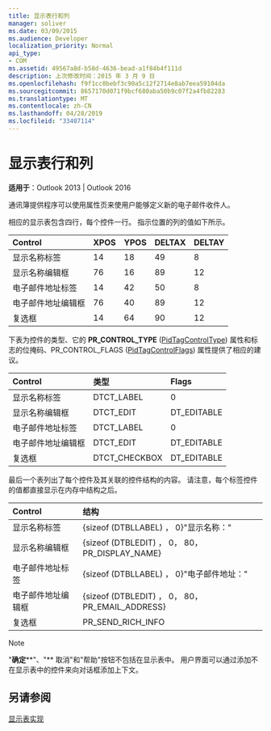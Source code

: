 ```yaml
---
title: 显示表行和列
manager: soliver
ms.date: 03/09/2015
ms.audience: Developer
localization_priority: Normal
api_type:
- COM
ms.assetid: 49567a8d-b58d-4636-bead-a1f84b4f111d
description: 上次修改时间：2015 年 3 月 9 日
ms.openlocfilehash: f9f1cc0bebf3c90a5c12f2714e8ab7eea59104da
ms.sourcegitcommit: 8657170d071f9bcf680aba50b9c07f2a4fb82283
ms.translationtype: MT
ms.contentlocale: zh-CN
ms.lasthandoff: 04/28/2019
ms.locfileid: "33407114"
---
```

# <a name="displaying-table-rows-and-columns"></a>显示表行和列

  
  
**适用于**：Outlook 2013 | Outlook 2016 
  
 通讯簿提供程序可以使用属性页来使用户能够定义新的电子邮件收件人。 
  
相应的显示表包含四行，每个控件一行。 指示位置的列的值如下所示。
  
|**Control**|**XPOS**|**YPOS**|**DELTAX**|**DELTAY**|
|:-----|:-----|:-----|:-----|:-----|
|显示名称标签  <br/> |14   <br/> |18   <br/> |49  <br/> |8   <br/> |
|显示名称编辑框  <br/> |76  <br/> |16   <br/> |89  <br/> |12   <br/> |
|电子邮件地址标签  <br/> |14   <br/> |42  <br/> |50  <br/> |8   <br/> |
|电子邮件地址编辑框  <br/> |76  <br/> |40  <br/> |89  <br/> |12   <br/> |
|复选框  <br/> |14   <br/> |64  <br/> |90  <br/> |12   <br/> |
   
下表为控件的类型、它的 **PR_CONTROL_TYPE** ([PidTagControlType](pidtagcontroltype-canonical-property.md)) 属性和标志的位掩码、PR_CONTROL_FLAGS ([PidTagControlFlags](pidtagcontrolflags-canonical-property.md)) 属性提供了相应的建议。 
  
|**Control**|**类型**|**Flags**|
|:-----|:-----|:-----|
|显示名称标签  <br/> |DTCT_LABEL  <br/> |0  <br/> |
|显示名称编辑框  <br/> |DTCT_EDIT  <br/> |DT_EDITABLE | DT_REQUIRED  <br/> |
|电子邮件地址标签  <br/> |DTCT_LABEL  <br/> |0  <br/> |
|电子邮件地址编辑框  <br/> |DTCT_EDIT  <br/> |DT_EDITABLE | DT_REQUIRED  <br/> |
|复选框  <br/> |DTCT_CHECKBOX  <br/> |DT_EDITABLE  <br/> |
   
最后一个表列出了每个控件及其关联的控件结构的内容。 请注意，每个标签控件的值都直接显示在内存中结构之后。
  
|**Control**|**结构**|
|:-----|:-----|
|显示名称标签  <br/> |{sizeof (DTBLLABEL) ， 0}"显示名称："  <br/> |
|显示名称编辑框  <br/> |{sizeof (DTBLEDIT) ， 0， 80， PR_DISPLAY_NAME}  <br/> |
|电子邮件地址标签  <br/> |{sizeof (DTBLLABEL) ， 0}"电子邮件地址："  <br/> |
|电子邮件地址编辑框  <br/> |{sizeof (DTBLEDIT) ， 0， 80， PR_EMAIL_ADDRESS}  <br/> |
|复选框  <br/> |PR_SEND_RICH_INFO  <br/> |
   
> [!NOTE]
> "**确定****"、"** 取消"和"帮助"按钮不包括在显示表中。 用户界面可以通过添加不在显示表中的控件来向对话框添加上下文。 
  
## <a name="see-also"></a>另请参阅



[显示表实现](display-table-implementation.md)

